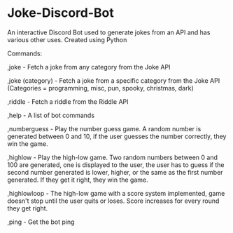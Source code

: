 # Joke-Discord-Bot
An interactive Discord Bot used to generate jokes from an API and has various other uses. Created using Python

Commands:

,joke - Fetch a joke from any category from the Joke API

,joke (category) - Fetch a joke from a specific category from the Joke API (Categories = programming, misc, pun, spooky, christmas, dark)

,riddle - Fetch a riddle from the Riddle API

,help - A list of bot commands

,numberguess - Play the number guess game. A random number is generated between 0 and 10, if the user guesses the number correctly, they win the game.

,highlow - Play the high-low game. Two random numbers between 0 and 100 are generated, one is displayed to the user, the user has to guess if the second number generated is lower, higher, or the same as the first number generated. If they get it right, they win the game.

,highlowloop - The high-low game with a score system implemented, game doesn't stop until the user quits or loses. Score increases for every round they get right.

,ping - Get the bot ping

